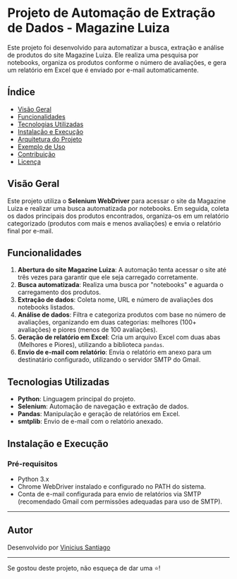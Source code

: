 # Projeto de Automação de Extração de Dados - Magazine Luiza

Este projeto foi desenvolvido para automatizar a busca, extração e análise de produtos do site Magazine Luiza. Ele realiza uma pesquisa por notebooks, organiza os produtos conforme o número de avaliações, e gera um relatório em Excel que é enviado por e-mail automaticamente.

## Índice
- [Visão Geral](#visão-geral)
- [Funcionalidades](#funcionalidades)
- [Tecnologias Utilizadas](#tecnologias-utilizadas)
- [Instalação e Execução](#instalação-e-execução)
- [Arquitetura do Projeto](#arquitetura-do-projeto)
- [Exemplo de Uso](#exemplo-de-uso)
- [Contribuição](#contribuição)
- [Licença](#licença)

## Visão Geral

Este projeto utiliza o **Selenium WebDriver** para acessar o site da Magazine Luiza e realizar uma busca automatizada por notebooks. Em seguida, coleta os dados principais dos produtos encontrados, organiza-os em um relatório categorizado (produtos com mais e menos avaliações) e envia o relatório final por e-mail.

## Funcionalidades

1. **Abertura do site Magazine Luiza**: A automação tenta acessar o site até três vezes para garantir que ele seja carregado corretamente.
2. **Busca automatizada**: Realiza uma busca por "notebooks" e aguarda o carregamento dos produtos.
3. **Extração de dados**: Coleta nome, URL e número de avaliações dos notebooks listados.
4. **Análise de dados**: Filtra e categoriza produtos com base no número de avaliações, organizando em duas categorias: melhores (100+ avaliações) e piores (menos de 100 avaliações).
5. **Geração de relatório em Excel**: Cria um arquivo Excel com duas abas (Melhores e Piores), utilizando a biblioteca `pandas`.
6. **Envio de e-mail com relatório**: Envia o relatório em anexo para um destinatário configurado, utilizando o servidor SMTP do Gmail.

## Tecnologias Utilizadas

- **Python**: Linguagem principal do projeto.
- **Selenium**: Automação de navegação e extração de dados.
- **Pandas**: Manipulação e geração de relatórios em Excel.
- **smtplib**: Envio de e-mail com o relatório anexado.

## Instalação e Execução

### Pré-requisitos

- Python 3.x
- Chrome WebDriver instalado e configurado no PATH do sistema.
- Conta de e-mail configurada para envio de relatórios via SMTP (recomendado Gmail com permissões adequadas para uso de SMTP).

---

## Autor

Desenvolvido por [Vinicius Santiago](https://www.linkedin.com/in/vinicius-santiago01/)

---

Se gostou deste projeto, não esqueça de dar uma ⭐️!

